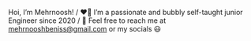 Hoi, I’m Mehrnoosh! / 
❤️‍🔥 I’m a passionate and bubbly self-taught junior Engineer since 2020 / 
💌 Feel free to reach me at mehrnooshbeniss@gmail.com or my socials 😃
<!---
mehrbeniss/mehrbeniss is a ✨ special ✨ repository because its `README.md` (this file) appears on your GitHub profile.
You can click the Preview link to take a look at your changes.
--->
